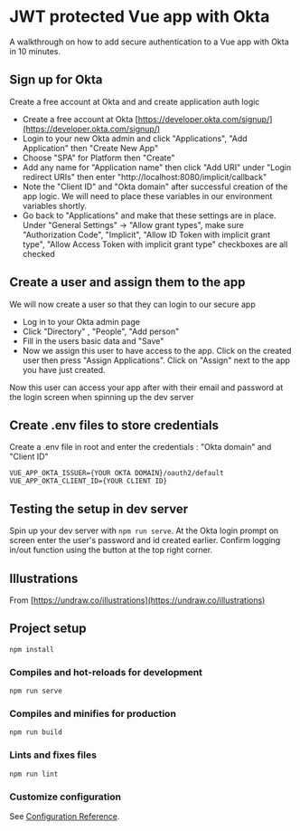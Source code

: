 # JWT protected Vue app with Okta

A walkthrough on how to add secure authentication to a Vue app with Okta in 10 minutes. 

## Sign up for Okta 

Create a free account at Okta and and create application auth logic

- Create a free account at Okta [https://developer.okta.com/signup/](https://developer.okta.com/signup/)
- Login to your new Okta admin and click "Applications", "Add Application" then "Create New App"
- Choose "SPA" for Platform then "Create"
- Add any name for "Application name" then click "Add URI" under "Login redirect URIs" then enter "http://localhost:8080/implicit/callback"
- Note the "Client ID" and "Okta domain" after successful creation of the app logic. We will need to place these variables in our environment variables shortly.
- Go back to "Applications" and make that these settings are in place. Under "General Settings" -> "Allow grant types", make sure "Authorization Code", "Implicit", "Allow ID Token with implicit grant type", "Allow Access Token with implicit grant type" checkboxes are all checked

## Create a user and assign them to the app

We will now create a user so that they can login to our secure app

- Log in to your Okta admin page
- Click "Directory" , "People", "Add person"
- Fill in the users basic data and "Save"
- Now we assign this user to have access to the app. Click on the created user then press "Assign Applications". Click on "Assign" next to the app you have just created.

Now this user can access your app after with their email and password at the login screen when spinning up the dev server

## Create .env files to store credentials

Create a .env file in root and enter the credentials : "Okta domain" and "Client ID"

```
VUE_APP_OKTA_ISSUER={YOUR OKTA DOMAIN}/oauth2/default
VUE_APP_OKTA_CLIENT_ID={YOUR CLIENT ID}
```

## Testing the setup in dev server

Spin up your dev server with `npm run serve`. At the Okta login prompt on screen enter the user's password and id created earlier.  Confirm logging in/out function using the button at the top right corner.

## Illustrations

From [https://undraw.co/illustrations](https://undraw.co/illustrations)

## Project setup
```
npm install
```

### Compiles and hot-reloads for development
```
npm run serve
```

### Compiles and minifies for production
```
npm run build
```

### Lints and fixes files
```
npm run lint
```

### Customize configuration
See [Configuration Reference](https://cli.vuejs.org/config/).
